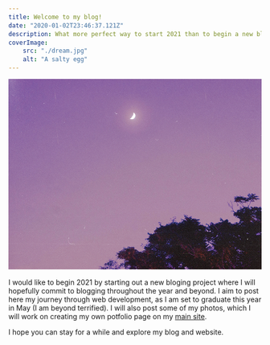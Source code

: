 ```yaml
---
title: Welcome to my blog!
date: "2020-01-02T23:46:37.121Z"
description: What more perfect way to start 2021 than to begin a new blog?
coverImage:
    src: "./dream.jpg"
    alt: "A salty egg" 
---
```


![Moon with purple overlay](./dream.jpg)

I would like to begin 2021 by starting out a new bloging project where I will hopefully commit to blogging throughout the year and beyond. I aim to post here my journey through web development, as I am set to graduate this year in May (I am beyond terrified). I will also post some of my photos, which I will work on creating my own potfolio page on my [main site](https://cpintor.github.io). 

I hope you can stay for a while and explore my blog and website.